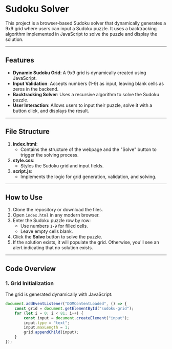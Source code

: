 # Sudoku Solver

This project is a browser-based Sudoku solver that dynamically generates a 9x9 grid where users can input a Sudoku puzzle. It uses a backtracking algorithm implemented in JavaScript to solve the puzzle and display the solution.

---

## Features
- **Dynamic Sudoku Grid**: A 9x9 grid is dynamically created using JavaScript.
- **Input Validation**: Accepts numbers (1-9) as input, leaving blank cells as zeros in the backend.
- **Backtracking Solver**: Uses a recursive algorithm to solve the Sudoku puzzle.
- **User Interaction**: Allows users to input their puzzle, solve it with a button click, and displays the result.

---

## File Structure
1. **index.html**: 
   - Contains the structure of the webpage and the "Solve" button to trigger the solving process.
2. **style.css**:
   - Styles the Sudoku grid and input fields.
3. **script.js**:
   - Implements the logic for grid generation, validation, and solving.

---

## How to Use
1. Clone the repository or download the files.
2. Open `index.html` in any modern browser.
3. Enter the Sudoku puzzle row by row:
   - Use numbers `1-9` for filled cells.
   - Leave empty cells blank.
4. Click the **Solve** button to solve the puzzle.
5. If the solution exists, it will populate the grid. Otherwise, you'll see an alert indicating that no solution exists.

---

## Code Overview

### 1. **Grid Initialization**
The grid is generated dynamically with JavaScript:
```javascript
document.addEventListener("DOMContentLoaded", () => {
    const grid = document.getElementById("sudoku-grid");
    for (let i = 0; i < 81; i++) {
        const input = document.createElement("input");
        input.type = "text";
        input.maxLength = 1;
        grid.appendChild(input);
    }
});
